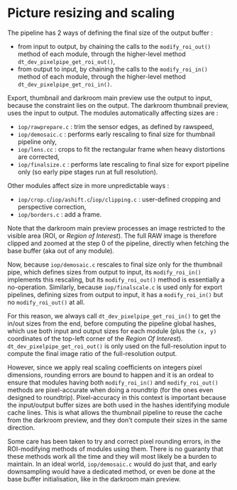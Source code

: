 # Picture resizing and scaling

The pipeline has 2 ways of defining the final size of the output buffer :

- from input to output, by chaining the calls to the `modify_roi_out()` method of each module, through the higher-level method `dt_dev_pixelpipe_get_roi_out()`,
- from output to input, by chaining the calls to the `modify_roi_in()` method of each module, through the higher-level method `dt_dev_pixelpipe_get_roi_in()`.

Export, thumbnail and darkroom main preview use the output to input, because the constraint lies on the output. The darkroom thumbnail preview, uses the input to output. The modules automatically affecting sizes are :

- `iop/rawprepare.c` : trim the sensor edges, as defined by rawspeed,
- `iop/demosaic.c` : performs early rescaling to final size for thumbnail pipeline only,
- `iop/lens.cc` : crops to fit the rectangular frame when heavy distortions are corrected,
- `iop/finalsize.c` : performs late rescaling to final size for export pipeline only (so early pipe stages run at full resolution).

Other modules affect size in more unpredictable ways :
- `iop/crop.c`/`iop/ashift.c`/`iop/clipping.c` : user-defined cropping and perspective correction,
- `iop/borders.c` : add a frame.

Note that the darkroom main preview processes an image restricted to the visible area (ROI, or _Region of Interest_). The full RAW image is therefore clipped and zoomed at the step 0 of the pipeline, directly when fetching the base buffer (aka out of any module).

Now, because `iop/demosaic.c` rescales to final size only for the thumbnail pipe, which defines sizes from output to input, its `modify_roi_in()` implements this rescaling, but its `modify_roi_out()` method is essentially a no-operation. Similarly, because `iop/finalscale.c` is used only for export pipelines, defining sizes from output to input, it has a `modify_roi_in()` but no `modify_roi_out()` at all.

For this reason, we always call `dt_dev_pixelpipe_get_roi_in()` to get the in/out sizes from the end, before computing the pipeline global hashes, which use both input and output sizes for each module (plus the `(x, y)` coordinates of the top-left corner of the _Region Of Interest_). `dt_dev_pixelpipe_get_roi_out()` is only used on the full-resolution input to compute the final image ratio of the full-resolution output.

However, since we apply real scaling coefficients on integers pixel dimensions, rounding errors are bound to happen and it is an ordeal to ensure that modules having both `modify_roi_in()` and `modify_roi_out()` methods are pixel-accurate when doing a roundtrip (for the ones even designed to roundtrip). Pixel-accuracy in this context is important because the input/output buffer sizes are both used in the hashes identifying module cache lines. This is what allows the thumbnail pipeline to reuse the cache from the darkroom preview, and they don't compute their sizes in the same direction.

Some care has been taken to try and correct pixel rounding errors, in the ROI-modifying methods of modules using them. There is no guaranty that these methods work all the time and they will most likely be a burden to maintain. In an ideal world, `iop/demosaic.c` would do just that, and early downsampling would have a dedicated method, or even be done at the base buffer initialisation, like in the darkroom main preview.
